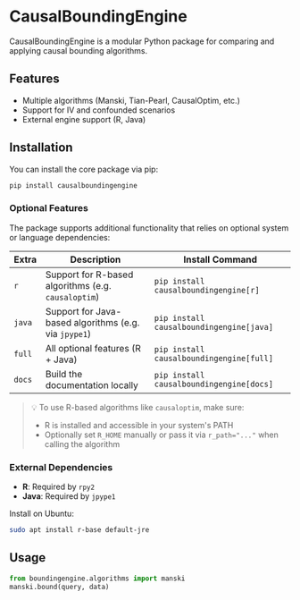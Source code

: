 # CausalBoundingEngine

CausalBoundingEngine is a modular Python package for comparing and applying causal bounding algorithms.

## Features
- Multiple algorithms (Manski, Tian-Pearl, CausalOptim, etc.)
- Support for IV and confounded scenarios
- External engine support (R, Java)

## Installation

You can install the core package via pip:

```bash
pip install causalboundingengine
```

### Optional Features

The package supports additional functionality that relies on optional system or language dependencies:

| Extra      | Description                         | Install Command                                 |
|------------|-------------------------------------|-------------------------------------------------|
| `r`        | Support for R-based algorithms (e.g. `causaloptim`) | `pip install causalboundingengine[r]` |
| `java`     | Support for Java-based algorithms (e.g. via `jpype1`) | `pip install causalboundingengine[java]` |
| `full`     | All optional features (R + Java)    | `pip install causalboundingengine[full]`       |
| `docs`     | Build the documentation locally     | `pip install causalboundingengine[docs]`       |

> 💡 To use R-based algorithms like `causaloptim`, make sure:
> - R is installed and accessible in your system's PATH
> - Optionally set `R_HOME` manually or pass it via `r_path="..."` when calling the algorithm


### External Dependencies
- **R**: Required by `rpy2`
- **Java**: Required by `jpype1`

Install on Ubuntu:
```bash
sudo apt install r-base default-jre
```

## Usage
```python
from boundingengine.algorithms import manski
manski.bound(query, data)
```

